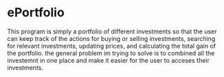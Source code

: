 # ePortfolio

This program is simply a portfolio of different investments so that the user can keep track of the actions for buying or selling investments,
searching for relevant investments, updating prices, and calculating the total gain of the portfolio.
the general problem im trying to solve is to combined all the investemnt in one place and make it easier for the user
to acceses their investments.
